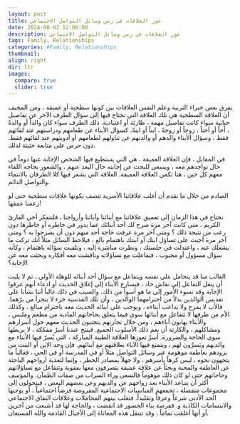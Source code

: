 ```yaml
---
layout: post
title: عوز العلاقات في زمن وسائل التواصل الاجتماعي
date: 2024-08-02 12:00:00
description: عوز العلاقات في زمن وسائل التواصل الاجتماعي
tags: Family, Relationships
categories: #Family, Relationships
thumbnail:
align: right
dir: ltr
images:
  compare: true
  slider: true
---
```


يفرق بعض خبراء التربية وعلم النفس العلاقات بين كونها سطحية أو عميقة ، ومن المخيف أن العلاقة السطحية هي تلك العلاقة التي تحتاج فيها إلى سؤال الطرف الآخر عن تفاصيل حياتية سواء كانت تفاصيل مهمة ، طارئة أو اعتيادية. ذلك الطرف سواء كان والداً أو والدةً ، أخاً أو أختاً ، زوجاً أو زوجةً ، ابناً أو ابنةً. كسؤال الأبناء عن طعامهم ودراستهم عند لقائهم فقط ، وسؤال الأبناء والدهم أو والدتهم عن تناولهم لطعامهم أو أدويتهم عند لقائهم فقط. دون حرص على متابعة حثيثة لذلك.

في المقابل ، فإن العلاقة العميقة ، هي التي يستطيع فيها الشخص الإجابة عنها دوماً في حال تواجدهم معه ، ويسعى للبحث عن إجابته حال البعد عنهم ، والشعور بحاجة اللقاء معهم كل حين ، هنا تكمن العلاقة العميقة. العلاقة التي يشعر فيها كلا الطرفان بالانتماء والتواصل الدائم.

الصادم من خلال ما تقدم أن أغلب علاقاتنا الأسرية تتصف بكونها علاقات سطحية حتى لو زعمنا عمقها!

نحتاج في هذا الزمان إلى تعميق علاقاتنا مع أبنائنا وآبائنا وأزواجنا ، فلنتفكر أخي القارئ الكريم ، متى كانت آخر مرة صرح لك أحد أبنائك عما يدور في خاطره أو خاطرها دون رعب من نتيجة ذلك ؟ ومتى آخر مرة عرفت حاجة أحد منهم دون أن يصرحوا به ؟ ومتى آخر مرة أجبت على تساؤل ابنك أو ابنتك باهتمام بالغ ، فيلاحظ السائل مثلاً أنك تركت ما يشغلك عنه ، واعتدلت في جلستك ، ونظرت مباشرة إليه ، وتلقيت سؤاله باهتمام ، وكأنه سؤال مسؤول أو محبوب ، فتفاعلت مع تساؤلاته وناقشت معه أفكاره وبحثت معه عن الإجابة؟

الغالب منا قد يتحامل على نفسه ويتفاعل مع سؤال أحد أبنائه للوهلة الأولى ، ثم لا يلبث أن ينقل التفاعل إلى نقاش حاد ، فيسارع الأبناء إلى إغلاق الحديث أو ادعاء أنهم عرفوا الإجابة وقد تسوء الأمور إلى ما هو أسوأ من ذلك. والسبب في ذلك غالباً أننا نشأنا على تقديس الوالدين بدلاً من احترامهما الوالدين ، وأن تلك القدسية جزء لا يتجزأ من برّهما. فالأب لا يمزح ولا يداعب أبناءه ، ويوجب على أبنائه الحديث معه باحترام مبالغ ، وكذلك الأم من طرفها لا تتفاعل مع أبنائها سوى فيما يتعلق بحاجاتهم المادية من مطعم وملبس ، والأبناء يهابون آباءهم ، ومن خلال تجاربهم يتجنبون الحديث معهم حول أسرارهم ومشاكلهم ، والكارثة أن يعم ذلك الأسلوب الجميع. فينتج عندنا أسرٌ مفككة ، لا يربطها سوى الحاجة والضرورة. أسرٌ تعوزها العلاقة الطيبة المباركة ، التي يُسرّ فيها الأبناء مع والديهم ويَسرِّون لهم ، ويتمتع فيها الآباء بعلاقتهم مع أبنائهم. فإن وجد الابن أو البنت من يزودهم بعاطفة موهومة عبر وسائل التواصل مثلاً أو في المدرسة أو في الحي ، فغالباً ما يتجهون نحوه ، ليس كرهاً بأسرهم ، ولا جهلاً بمصادر الخطر ، وإنما لتغذية أرواحهم الباحثة عن العاطفة والمحبة وبحثاً عن علاقة عميقة يتصرفون معها بعفوية وتتفاعل مع تساؤلاتهم وحاجاتهم حتى لو كان ذلك موهوماً فالسعي وراء السراب من صفات الظمآن. والمؤسف أكثر أن يتباعد الأبناء بعد زواجهم عن والديهم وعن بعضهم البعض ، فيتحولون إلى مجموعات منفصلة ، تجمعهم المناسبات الاجتماعية المفروضة فرضاً اجتماعياً ، أو يوجبها الحد الأدنى شرعاً وعرفاً وتقليداً. فتغلب بينهم المجاملات وعلاقات النفاق الاجتماعي والابتسامات الكاذبة و. ففرصة بناء الجسور قد انقضت ، والحاجة لها قد أشبعت من آخرين أو أنها أغلقت تماماً ، وقد تنتقل هذه المعاناة إلى الأجيال القادمة والله المستعان.
